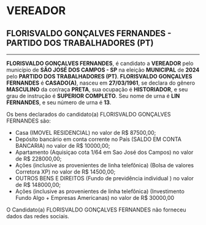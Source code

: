 # VEREADOR
## FLORISVALDO GONÇALVES FERNANDES - PARTIDO DOS TRABALHADORES (PT)
---
**FLORISVALDO GONÇALVES FERNANDES**, é candidato a **VEREADOR** pelo município de **SÃO JOSÉ DOS CAMPOS - SP** na eleição **MUNICIPAL** de **2024** pelo **PARTIDO DOS TRABALHADORES (PT)**.
**FLORISVALDO GONÇALVES FERNANDES** é **CASADO(A)**, nasceu em **27/03/1961**, se declara do gênero **MASCULINO** da cor/raça **PRETA**, sua ocupação é **HISTORIADOR**, e seu grau de instrução é **SUPERIOR COMPLETO**.
Seu nome de urna é **LIN FERNANDES**, e seu número de urna é **13**.

Os bens declarados do candidato(a) FLORISVALDO GONÇALVES FERNANDES são: 
- Casa (IMOVEL RESIDENCIAL) no valor de R$ 87500,00;
- Depósito bancário em conta corrente no País (SALDO EM CONTA BANCARIA) no valor de R$ 10000,00;
- Apartamento (Aquisiçao cota 1/64 em Sao José dos Campos) no valor de R$ 228000,00;
- Ações (inclusive as provenientes de linha telefônica) (Bolsa de valores Corretora XP) no valor de R$ 14500,00;
- OUTROS BENS E DIREITOS (Fundo de previdência individual ) no valor de R$ 148000,00;
- Ações (inclusive as provenientes de linha telefônica) (Investimento Fundo Algo + Empresas Americanas) no valor de R$ 30000,00

O Candidato(a) FLORISVALDO GONÇALVES FERNANDES não forneceu dados das redes sociais.